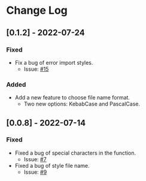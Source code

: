 # Change Log

## [0.1.2] - 2022-07-24
### Fixed
  - Fix a bug of error import styles.
    - Issue: [#15](https://github.com/viniciusanchieta/generate-component-and-style/issues/15)
### Added
  - Add a new feature to choose file name format.
    - Two new options: KebabCase and PascalCase.

## [0.0.8] - 2022-07-14
### Fixed
- Fixed a bug of special characters in the function. 
  - Issue: [#7](https://github.com/viniciusanchieta/generate-component-and-style/issues/7)
- Fixed a bug of style file name. 
  - Issue: [#9](https://github.com/viniciusanchieta/generate-component-and-style/issues/9)